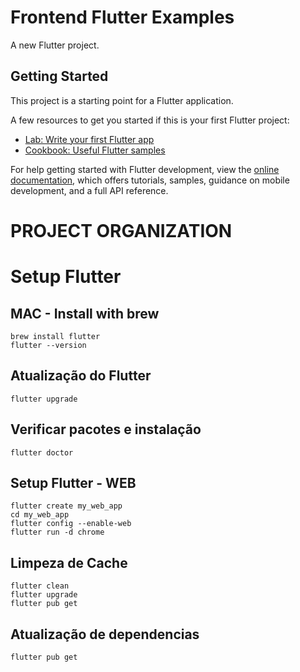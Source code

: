 # Frontend Flutter Examples

A new Flutter project.

## Getting Started

This project is a starting point for a Flutter application.

A few resources to get you started if this is your first Flutter project:

- [Lab: Write your first Flutter app](https://docs.flutter.dev/get-started/codelab)
- [Cookbook: Useful Flutter samples](https://docs.flutter.dev/cookbook)

For help getting started with Flutter development, view the
[online documentation](https://docs.flutter.dev/), which offers tutorials,
samples, guidance on mobile development, and a full API reference.


# PROJECT ORGANIZATION 


# Setup Flutter
## MAC - Install with brew
```shell script
brew install flutter
flutter --version
```

## Atualização do Flutter
```shell script
flutter upgrade
```

## Verificar pacotes e instalação
```shell script
flutter doctor
```

## Setup Flutter - WEB
```shell script
flutter create my_web_app
cd my_web_app
flutter config --enable-web
flutter run -d chrome
```

## Limpeza de Cache 
```shell script
flutter clean
flutter upgrade
flutter pub get
```

## Atualização de dependencias
```shell script
flutter pub get
```